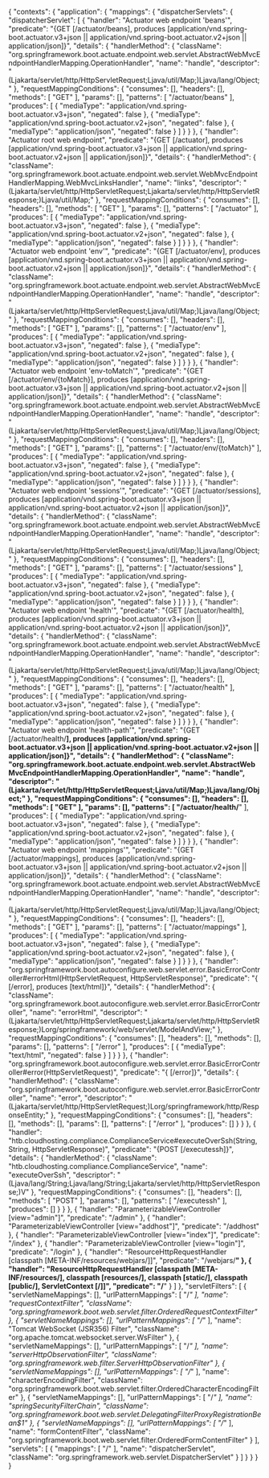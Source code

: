 {
  "contexts": {
    "application": {
      "mappings": {
        "dispatcherServlets": {
          "dispatcherServlet": [
            {
              "handler": "Actuator web endpoint 'beans'",
              "predicate": "{GET [/actuator/beans], produces [application/vnd.spring-boot.actuator.v3+json || application/vnd.spring-boot.actuator.v2+json || application/json]}",
              "details": {
                "handlerMethod": {
                  "className": "org.springframework.boot.actuate.endpoint.web.servlet.AbstractWebMvcEndpointHandlerMapping.OperationHandler",
                  "name": "handle",
                  "descriptor": "(Ljakarta/servlet/http/HttpServletRequest;Ljava/util/Map;)Ljava/lang/Object;"
                },
                "requestMappingConditions": {
                  "consumes": [],
                  "headers": [],
                  "methods": [
                    "GET"
                  ],
                  "params": [],
                  "patterns": [
                    "/actuator/beans"
                  ],
                  "produces": [
                    {
                      "mediaType": "application/vnd.spring-boot.actuator.v3+json",
                      "negated": false
                    },
                    {
                      "mediaType": "application/vnd.spring-boot.actuator.v2+json",
                      "negated": false
                    },
                    {
                      "mediaType": "application/json",
                      "negated": false
                    }
                  ]
                }
              }
            },
            {
              "handler": "Actuator root web endpoint",
              "predicate": "{GET [/actuator], produces [application/vnd.spring-boot.actuator.v3+json || application/vnd.spring-boot.actuator.v2+json || application/json]}",
              "details": {
                "handlerMethod": {
                  "className": "org.springframework.boot.actuate.endpoint.web.servlet.WebMvcEndpointHandlerMapping.WebMvcLinksHandler",
                  "name": "links",
                  "descriptor": "(Ljakarta/servlet/http/HttpServletRequest;Ljakarta/servlet/http/HttpServletResponse;)Ljava/util/Map;"
                },
                "requestMappingConditions": {
                  "consumes": [],
                  "headers": [],
                  "methods": [
                    "GET"
                  ],
                  "params": [],
                  "patterns": [
                    "/actuator"
                  ],
                  "produces": [
                    {
                      "mediaType": "application/vnd.spring-boot.actuator.v3+json",
                      "negated": false
                    },
                    {
                      "mediaType": "application/vnd.spring-boot.actuator.v2+json",
                      "negated": false
                    },
                    {
                      "mediaType": "application/json",
                      "negated": false
                    }
                  ]
                }
              }
            },
            {
              "handler": "Actuator web endpoint 'env'",
              "predicate": "{GET [/actuator/env], produces [application/vnd.spring-boot.actuator.v3+json || application/vnd.spring-boot.actuator.v2+json || application/json]}",
              "details": {
                "handlerMethod": {
                  "className": "org.springframework.boot.actuate.endpoint.web.servlet.AbstractWebMvcEndpointHandlerMapping.OperationHandler",
                  "name": "handle",
                  "descriptor": "(Ljakarta/servlet/http/HttpServletRequest;Ljava/util/Map;)Ljava/lang/Object;"
                },
                "requestMappingConditions": {
                  "consumes": [],
                  "headers": [],
                  "methods": [
                    "GET"
                  ],
                  "params": [],
                  "patterns": [
                    "/actuator/env"
                  ],
                  "produces": [
                    {
                      "mediaType": "application/vnd.spring-boot.actuator.v3+json",
                      "negated": false
                    },
                    {
                      "mediaType": "application/vnd.spring-boot.actuator.v2+json",
                      "negated": false
                    },
                    {
                      "mediaType": "application/json",
                      "negated": false
                    }
                  ]
                }
              }
            },
            {
              "handler": "Actuator web endpoint 'env-toMatch'",
              "predicate": "{GET [/actuator/env/{toMatch}], produces [application/vnd.spring-boot.actuator.v3+json || application/vnd.spring-boot.actuator.v2+json || application/json]}",
              "details": {
                "handlerMethod": {
                  "className": "org.springframework.boot.actuate.endpoint.web.servlet.AbstractWebMvcEndpointHandlerMapping.OperationHandler",
                  "name": "handle",
                  "descriptor": "(Ljakarta/servlet/http/HttpServletRequest;Ljava/util/Map;)Ljava/lang/Object;"
                },
                "requestMappingConditions": {
                  "consumes": [],
                  "headers": [],
                  "methods": [
                    "GET"
                  ],
                  "params": [],
                  "patterns": [
                    "/actuator/env/{toMatch}"
                  ],
                  "produces": [
                    {
                      "mediaType": "application/vnd.spring-boot.actuator.v3+json",
                      "negated": false
                    },
                    {
                      "mediaType": "application/vnd.spring-boot.actuator.v2+json",
                      "negated": false
                    },
                    {
                      "mediaType": "application/json",
                      "negated": false
                    }
                  ]
                }
              }
            },
            {
              "handler": "Actuator web endpoint 'sessions'",
              "predicate": "{GET [/actuator/sessions], produces [application/vnd.spring-boot.actuator.v3+json || application/vnd.spring-boot.actuator.v2+json || application/json]}",
              "details": {
                "handlerMethod": {
                  "className": "org.springframework.boot.actuate.endpoint.web.servlet.AbstractWebMvcEndpointHandlerMapping.OperationHandler",
                  "name": "handle",
                  "descriptor": "(Ljakarta/servlet/http/HttpServletRequest;Ljava/util/Map;)Ljava/lang/Object;"
                },
                "requestMappingConditions": {
                  "consumes": [],
                  "headers": [],
                  "methods": [
                    "GET"
                  ],
                  "params": [],
                  "patterns": [
                    "/actuator/sessions"
                  ],
                  "produces": [
                    {
                      "mediaType": "application/vnd.spring-boot.actuator.v3+json",
                      "negated": false
                    },
                    {
                      "mediaType": "application/vnd.spring-boot.actuator.v2+json",
                      "negated": false
                    },
                    {
                      "mediaType": "application/json",
                      "negated": false
                    }
                  ]
                }
              }
            },
            {
              "handler": "Actuator web endpoint 'health'",
              "predicate": "{GET [/actuator/health], produces [application/vnd.spring-boot.actuator.v3+json || application/vnd.spring-boot.actuator.v2+json || application/json]}",
              "details": {
                "handlerMethod": {
                  "className": "org.springframework.boot.actuate.endpoint.web.servlet.AbstractWebMvcEndpointHandlerMapping.OperationHandler",
                  "name": "handle",
                  "descriptor": "(Ljakarta/servlet/http/HttpServletRequest;Ljava/util/Map;)Ljava/lang/Object;"
                },
                "requestMappingConditions": {
                  "consumes": [],
                  "headers": [],
                  "methods": [
                    "GET"
                  ],
                  "params": [],
                  "patterns": [
                    "/actuator/health"
                  ],
                  "produces": [
                    {
                      "mediaType": "application/vnd.spring-boot.actuator.v3+json",
                      "negated": false
                    },
                    {
                      "mediaType": "application/vnd.spring-boot.actuator.v2+json",
                      "negated": false
                    },
                    {
                      "mediaType": "application/json",
                      "negated": false
                    }
                  ]
                }
              }
            },
            {
              "handler": "Actuator web endpoint 'health-path'",
              "predicate": "{GET [/actuator/health/**], produces [application/vnd.spring-boot.actuator.v3+json || application/vnd.spring-boot.actuator.v2+json || application/json]}",
              "details": {
                "handlerMethod": {
                  "className": "org.springframework.boot.actuate.endpoint.web.servlet.AbstractWebMvcEndpointHandlerMapping.OperationHandler",
                  "name": "handle",
                  "descriptor": "(Ljakarta/servlet/http/HttpServletRequest;Ljava/util/Map;)Ljava/lang/Object;"
                },
                "requestMappingConditions": {
                  "consumes": [],
                  "headers": [],
                  "methods": [
                    "GET"
                  ],
                  "params": [],
                  "patterns": [
                    "/actuator/health/**"
                  ],
                  "produces": [
                    {
                      "mediaType": "application/vnd.spring-boot.actuator.v3+json",
                      "negated": false
                    },
                    {
                      "mediaType": "application/vnd.spring-boot.actuator.v2+json",
                      "negated": false
                    },
                    {
                      "mediaType": "application/json",
                      "negated": false
                    }
                  ]
                }
              }
            },
            {
              "handler": "Actuator web endpoint 'mappings'",
              "predicate": "{GET [/actuator/mappings], produces [application/vnd.spring-boot.actuator.v3+json || application/vnd.spring-boot.actuator.v2+json || application/json]}",
              "details": {
                "handlerMethod": {
                  "className": "org.springframework.boot.actuate.endpoint.web.servlet.AbstractWebMvcEndpointHandlerMapping.OperationHandler",
                  "name": "handle",
                  "descriptor": "(Ljakarta/servlet/http/HttpServletRequest;Ljava/util/Map;)Ljava/lang/Object;"
                },
                "requestMappingConditions": {
                  "consumes": [],
                  "headers": [],
                  "methods": [
                    "GET"
                  ],
                  "params": [],
                  "patterns": [
                    "/actuator/mappings"
                  ],
                  "produces": [
                    {
                      "mediaType": "application/vnd.spring-boot.actuator.v3+json",
                      "negated": false
                    },
                    {
                      "mediaType": "application/vnd.spring-boot.actuator.v2+json",
                      "negated": false
                    },
                    {
                      "mediaType": "application/json",
                      "negated": false
                    }
                  ]
                }
              }
            },
            {
              "handler": "org.springframework.boot.autoconfigure.web.servlet.error.BasicErrorController#errorHtml(HttpServletRequest, HttpServletResponse)",
              "predicate": "{ [/error], produces [text/html]}",
              "details": {
                "handlerMethod": {
                  "className": "org.springframework.boot.autoconfigure.web.servlet.error.BasicErrorController",
                  "name": "errorHtml",
                  "descriptor": "(Ljakarta/servlet/http/HttpServletRequest;Ljakarta/servlet/http/HttpServletResponse;)Lorg/springframework/web/servlet/ModelAndView;"
                },
                "requestMappingConditions": {
                  "consumes": [],
                  "headers": [],
                  "methods": [],
                  "params": [],
                  "patterns": [
                    "/error"
                  ],
                  "produces": [
                    {
                      "mediaType": "text/html",
                      "negated": false
                    }
                  ]
                }
              }
            },
            {
              "handler": "org.springframework.boot.autoconfigure.web.servlet.error.BasicErrorController#error(HttpServletRequest)",
              "predicate": "{ [/error]}",
              "details": {
                "handlerMethod": {
                  "className": "org.springframework.boot.autoconfigure.web.servlet.error.BasicErrorController",
                  "name": "error",
                  "descriptor": "(Ljakarta/servlet/http/HttpServletRequest;)Lorg/springframework/http/ResponseEntity;"
                },
                "requestMappingConditions": {
                  "consumes": [],
                  "headers": [],
                  "methods": [],
                  "params": [],
                  "patterns": [
                    "/error"
                  ],
                  "produces": []
                }
              }
            },
            {
              "handler": "htb.cloudhosting.compliance.ComplianceService#executeOverSsh(String, String, HttpServletResponse)",
              "predicate": "{POST [/executessh]}",
              "details": {
                "handlerMethod": {
                  "className": "htb.cloudhosting.compliance.ComplianceService",
                  "name": "executeOverSsh",
                  "descriptor": "(Ljava/lang/String;Ljava/lang/String;Ljakarta/servlet/http/HttpServletResponse;)V"
                },
                "requestMappingConditions": {
                  "consumes": [],
                  "headers": [],
                  "methods": [
                    "POST"
                  ],
                  "params": [],
                  "patterns": [
                    "/executessh"
                  ],
                  "produces": []
                }
              }
            },
            {
              "handler": "ParameterizableViewController [view=\"admin\"]",
              "predicate": "/admin"
            },
            {
              "handler": "ParameterizableViewController [view=\"addhost\"]",
              "predicate": "/addhost"
            },
            {
              "handler": "ParameterizableViewController [view=\"index\"]",
              "predicate": "/index"
            },
            {
              "handler": "ParameterizableViewController [view=\"login\"]",
              "predicate": "/login"
            },
            {
              "handler": "ResourceHttpRequestHandler [classpath [META-INF/resources/webjars/]]",
              "predicate": "/webjars/**"
            },
            {
              "handler": "ResourceHttpRequestHandler [classpath [META-INF/resources/], classpath [resources/], classpath [static/], classpath [public/], ServletContext [/]]",
              "predicate": "/**"
            }
          ]
        },
        "servletFilters": [
          {
            "servletNameMappings": [],
            "urlPatternMappings": [
              "/*"
            ],
            "name": "requestContextFilter",
            "className": "org.springframework.boot.web.servlet.filter.OrderedRequestContextFilter"
          },
          {
            "servletNameMappings": [],
            "urlPatternMappings": [
              "/*"
            ],
            "name": "Tomcat WebSocket (JSR356) Filter",
            "className": "org.apache.tomcat.websocket.server.WsFilter"
          },
          {
            "servletNameMappings": [],
            "urlPatternMappings": [
              "/*"
            ],
            "name": "serverHttpObservationFilter",
            "className": "org.springframework.web.filter.ServerHttpObservationFilter"
          },
          {
            "servletNameMappings": [],
            "urlPatternMappings": [
              "/*"
            ],
            "name": "characterEncodingFilter",
            "className": "org.springframework.boot.web.servlet.filter.OrderedCharacterEncodingFilter"
          },
          {
            "servletNameMappings": [],
            "urlPatternMappings": [
              "/*"
            ],
            "name": "springSecurityFilterChain",
            "className": "org.springframework.boot.web.servlet.DelegatingFilterProxyRegistrationBean$1"
          },
          {
            "servletNameMappings": [],
            "urlPatternMappings": [
              "/*"
            ],
            "name": "formContentFilter",
            "className": "org.springframework.boot.web.servlet.filter.OrderedFormContentFilter"
          }
        ],
        "servlets": [
          {
            "mappings": [
              "/"
            ],
            "name": "dispatcherServlet",
            "className": "org.springframework.web.servlet.DispatcherServlet"
          }
        ]
      }
    }
  }
}
